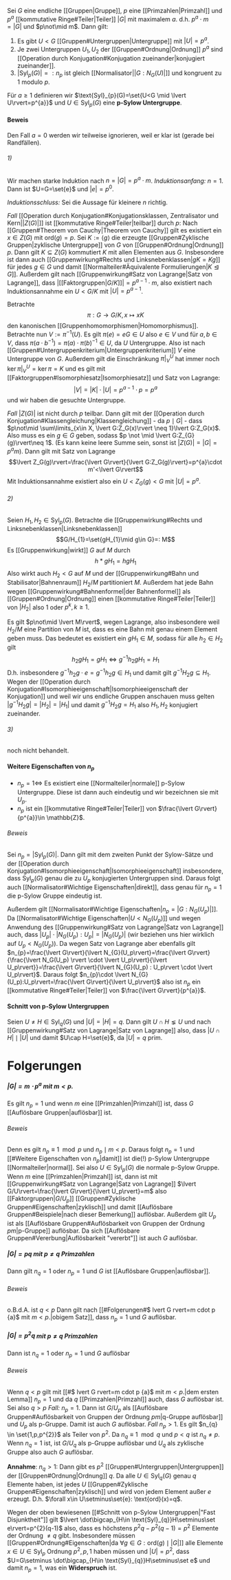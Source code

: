 Sei $G$ eine endliche [[Gruppen|Gruppe]], $p$ eine [[Primzahlen|Primzahl]] und $p^{a}$ [[kommutative Ringe#Teiler|Teiler]] $\lvert G\rvert$ mit maximalem $a$. d.h. $p^{a}\cdot m = \lvert G\rvert$ und $p\not\mid m$. Dann gilt:
1) Es gibt $U < G$ [[Gruppen#Untergruppen|Untergruppe]] mit $\lvert U\rvert=p^{a}$.
2) Je zwei Untergruppen $U_{1},U_{2}$ der [[Gruppen#Ordnung|Ordnung]] $p^{a}$ sind [[Operation durch Konjugation#Konjugation zueinander|konjugiert zueinander]].
3) $\lvert \text{Syl}_{p}(G)\rvert =:n_{p}$ ist gleich [[Normalisator|$\lvert G:N_{G}(U)\rvert$]] und kongruent zu $1$ modulo $p$.

Für $a \geq 1$  definieren wir $\text{Syl}_{p}(G)=\set{U<G \mid \lvert U\rvert=p^{a}}$ und $U\in \text{Syl}_{p}(G)$ eine **p-Sylow Untergruppe**.
#### Beweis
Den Fall $a=0$ werden wir teilweise ignorieren, weil er klar ist (gerade bei Randfällen).
###### 1)
Wir machen starke Induktion nach $n=\lvert G\rvert=p^{a}\cdot m$.
*Induktionsanfang:* $n=1$. Dann ist $U=G=\set{e}$ und $\lvert {e}\rvert=p^{0}$.  

*Induktionsschluss:* Sei die Aussage für kleinere $n$ richtig. 

*Fall* [[Operation durch Konjugation#Konjugationsklassen, Zentralisator und Kern|$\lvert Z(G)\rvert$]] ist [[kommutative Ringe#Teiler|teilbar]] durch $p$:
Nach [[Gruppen#Theorem von Cauchy|Theorem von Cauchy]] gilt es existiert ein $x \in Z(G)$ mit $\text{ord}(g)=p$. Sei $K:=\langle g\rangle$ die erzeugte  [[Gruppen#Zyklische Gruppen|zyklische Untergruppe]] von $G$ von [[Gruppen#Ordnung|Ordnung]] $p$.  Dann gilt $K\subseteq Z(G)$ kommutiert $K$ mit allen Elementen aus $G$. Insbesondere ist dann auch [[Gruppenwirkung#Rechts und Linksnebenklassen|$gK=Kg$]] für jedes $g\in G$ und damit [[Normalteiler#Äquivalente Formulierungen|$K \trianglelefteq G$]]. Außerdem gilt nach [[Gruppenwirkung#Satz von Lagrange|Satz von Lagrange]], dass
$\lvert$[[Faktorgruppen|$G/K$]]$\rvert=p^{a-1}\cdot m$, also existiert nach Induktionsannahme ein $U < G/K$ mit $\lvert U\rvert=p^{a-1}$. 

Betrachte $$\pi:G \rightarrow G/K,x\mapsto xK$$den kanonischen [[Gruppenhomomorphismen|Homomorphismus]]. Betrachte nun $V:=\pi^{-1}(U)$. Es gilt $\pi(e)=eG\in U$ also $e\in V$ und für $a,b\in V$, dass $\pi(a\cdot b^{-1})=\pi(a)\cdot \pi(b)^{-1}\in U$, da $U$ Untergruppe. Also ist nach [[Gruppen#Untergruppenkriterium|Untergruppenkriterium]] $V$ eine Untergruppe von $G$. 
Außerdem gilt die Einschränkung $\pi\lvert_{V}^U$ hat immer noch $\ker \pi\lvert_{V}^{U}=\ker\pi=K$ und es gilt mit [[Faktorgruppen#Isomorphiesatz|Isomorphiesatz]] und Satz von Lagrange:$$\lvert V\rvert=\lvert K\rvert\cdot  \lvert U\rvert=p^{a-1}\cdot p=p^{a}$$und wir haben die gesuchte Untergruppe.

*Fall* $\lvert Z(G)\rvert$ ist nicht durch $p$ teilbar.
Dann gilt mit der [[Operation durch Konjugation#Klassengleichung|Klassengleichung]] - da $p \mid G\rvert$ - dass $p\not\mid \sum\limits_{x\in X, \lvert G:Z_G(x)\rvert \neq 1}\lvert G:Z_G(x)$. Also muss es ein $g\in G$ geben, sodass $p \not \mid \lvert G:Z_{G}(g)\rvert\neq 1$. (Es kann keine leere Summe sein, sonst ist $\lvert Z(G)\rvert=\lvert G\rvert=p^{a}m$). Dann gilt mit Satz von Lagrange $$\lvert Z_G(g)\rvert=\frac{\lvert G\rvert}{\lvert G:Z_G(g)\rvert}=p^{a}\cdot m'<\lvert G\rvert$$ Mit Induktionsannahme existiert also ein $U<Z_G(g)<G$ mit $\lvert U\rvert=p^a$. 

###### 2)
Seien $H_{1},H_{2}\in \text{Syl}_{p}(G)$. Betrachte die [[Gruppenwirkung#Rechts und Linksnebenklassen|Linksnebenklassen]] $$G/H_{1}=\set{gH_{1}\mid g\in G}=: M$$
Es [[Gruppenwirkung|wirkt]] $G$ auf $M$ durch $$h*gH_{1}=hgH_{1}$$Also wirkt auch $H_{2}< G$ auf $M$ und der [[Gruppenwirkung#Bahn und Stabilisator|Bahnenraum]] $H_{2}/M$ partitioniert $M$. Außerdem hat jede Bahn wegen [[Gruppenwirkung#Bahnenformel|der Bahnenformel]] als [[Gruppen#Ordnung|Ordnung]] einen [[kommutative Ringe#Teiler|Teiler]] von $\lvert H_2\rvert$ also $1$ oder $p^{k},k\geq 1$.  

Es gilt $p\not\mid \lvert M\rvert$, wegen Lagrange, also insbesondere weil $H_{2}/M$ eine Partition von $M$ ist, dass es eine Bahn mit genau einem Element geben muss. Das bedeutet es existiert ein $gH_{1}\in M$, sodass für alle $h_{2}\in H_{2}$ gilt $$h_{2}gH_{1}=gH_{1}\iff g^{-1}h_{2}gH_{1}=H_{1}$$D.h. insbesondere $g^{-1}h_{2}g\cdot e=g^{-1}h_{2}g\in H_{1}$ und damit gilt $g^{-1}H_{2}g\subseteq H_{1}$.
Wegen der [[Operation durch Konjugation#Isomorphieeigenschaft|Isomorphieeigenschaft der Konjugation]] und weil wir uns endliche Gruppen anschauen muss gelten $\lvert g^{-1}H_{2}g\rvert=\lvert H_{2}\rvert=\lvert H_1\rvert$ und damit $g^{-1}H_{2}g=H_{1}$ also $H_{1},H_{2}$ konjugiert zueinander. 

###### 3)
noch nicht behandelt.

#### Weitere Eigenschaften von $n_{p}$
- $n_{p} =1 \iff$ Es existiert eine [[Normalteiler|normale]] p-Sylow Untergruppe. Diese ist dann auch eindeutig und wir bezeichnen sie mit $U_{p}$.
- $n_{p}$ ist ein [[kommutative Ringe#Teiler|Teiler]] von $\frac{\lvert G\rvert}{p^{a}}\in \mathbb{Z}$. 

###### Beweis
Sei $n_{p}=\lvert \text{Syl}_{p}(G)\rvert$. Dann gilt mit dem zweiten Punkt der Sylow-Sätze und der [[Operation durch Konjugation#Isomorphieeigenschaft|Isomorphieeigenschaft]] insbesondere, dass $\text{Syl}_{p}(G)$ genau die zu $U_p$ konjugierten Untergruppen sind. Daraus folgt auch [[Normalisator#Wichtige Eigenschaften|direkt]], dass genau für $n_{p}=1$ die p-Sylow Gruppe eindeutig ist.

Außerdem gilt [[Normalisator#Wichtige Eigenschaften|$n_{p}=\lvert G: N_{G}(U_p)\rvert$]]. Da [[Normalisator#Wichtige Eigenschaften|$U < N_G(U_p)$]] und wegen Anwendung des [[Gruppenwirkung#Satz von Lagrange|Satz von Lagrange]] auch, dass $\lvert U_p\rvert \cdot \lvert N_{G}(U_p) : U_p\rvert= \lvert N_{G}(U_p)\rvert$ (wir beziehen uns hier wirklich auf $U_p < N_{G}(U_p)$). Da wegen Satz von Lagrange aber ebenfalls gilt $n_{p}=\frac{\lvert G\rvert}{\lvert N_{G}(U_p\rvert}=\frac{\lvert G\rvert}{\frac{\lvert N_G(U_p) \rvert \cdot \lvert U_p\rvert}{\lvert U_p\rvert}}=\frac{\lvert G\rvert}{\lvert N_{G}(U_p) : U_p\rvert \cdot \lvert U_p\rvert}$. Daraus folgt $n_{p}\cdot \lvert N_{G}(U_p):U_p\rvert=\frac{\lvert G\rvert}{\lvert U_p\rvert}$ also ist $n_{p}$ ein [[kommutative Ringe#Teiler|Teiler]] von $\frac{\lvert G\rvert}{p^{a}}$.   

#### Schnitt von p-Sylow Untergruppen
 Seien $U\neq H \in \text{Syl}_{q}(G)$ und $\lvert U\rvert=\lvert H\rvert=q$. Dann gilt $U \cap H\lneq U$ und nach [[Gruppenwirkung#Satz von Lagrange|Satz von Lagrange]] also, dass $\lvert U\cap H\rvert \mid \lvert U\rvert$ und damit $U\cap H=\set{e}$, da $\lvert U\rvert=q$ prim. 

# Folgerungen
##### $\lvert G\rvert=m\cdot p^{a}$ mit $m < p$.
Es gilt $n_{p}=1$ und wenn $m$ eine [[Primzahlen|Primzahl]] ist, dass $G$ [[Auflösbare Gruppen|auflösbar]] ist.

###### Beweis
Denn es gilt $n_{p} \equiv 1 \mod p$ und $n_{p} \mid m< p$. Daraus folgt $n_{p}=1$ und [[#Weitere Eigenschaften von $n_{p}$|damit]] ist die(!) p-Sylow Untergruppe [[Normalteiler|normal]]. Sei also $U\in \text{Syl}_{p}(G)$ die normale p-Sylow Gruppe. Wenn $m$ eine [[Primzahlen|Primzahl]] ist, dann ist mit [[Gruppenwirkung#Satz von Lagrange|Satz von Lagrange]] $\lvert G/U\rvert=\frac{\lvert G\rvert}{\lvert U_p\rvert}=m$ also [[Faktorgruppen|$G/U_p$]] [[Gruppen#Zyklische Gruppen#Eigenschaften|zyklisch]] und damit [[Auflösbare Gruppen#Beispiele|nach dieser Bemerkung]] auflösbar. Außerdem gilt $U_p$ ist als [[Auflösbare Gruppen#Auflösbarkeit von Gruppen der Ordnung $p {m}$|p-Gruppe]] auflösbar. Da sich [[Auflösbare Gruppen#Vererbung|Auflösbarkeit "vererbt"]] ist auch $G$ auflösbar.
 
##### $\lvert G\rvert=pq$ mit $p\neq q$ Primzahlen
Dann gilt $n_{q}=1$ oder $n_{p}=1$ und $G$ ist [[Auflösbare Gruppen|auflösbar]].
###### Beweis
o.B.d.A. ist $q < p$ 
Dann gilt nach [[#Folgerungen#$ lvert G rvert=m cdot p {a}$ mit $m < p$.|obigem Satz]], dass $n_{p}=1$ und $G$ auflösbar. 

##### $\lvert G\rvert= p^{2}q$ mit $p\neq q$ Primzahlen
Dann ist $n_{q}=1$ oder $n_{p}=1$ und $G$ auflösbar
###### Beweis
Wenn $q < p$ gilt mit [[#$ lvert G rvert=m cdot p {a}$ mit $m < p$.|dem ersten Lemma]] $n_{p}=1$ und da $q$ [[Primzahlen|Primzahl]] auch, dass $G$ auflösbar ist. 
Sei also $q >p$
*Fall:* $n_{p}=1$. Dann ist $G/U_{p}$ als [[Auflösbare Gruppen#Auflösbarkeit von Gruppen der Ordnung $p {m}$|q-Gruppe auflösbar]] und $U_{p}$ als p-Gruppe. Damit ist auch $G$ auflösbar.
*Fall* $n_{p} > 1$.
Es gilt $n_{q} \in \set{1,p,p^{2}}$ als Teiler von $p^{2}$. Da $n_{q}\equiv 1 \mod q$ und $p<q$ ist $n_{q}\neq p$.
Wenn $n_{q}=1$ ist, ist $G/U_{q}$ als p-Gruppe auflösbar und $U_{q}$ als zyklische Gruppe also auch $G$ auflösbar.

**Annahme**: $n_{q}>1$:
Dann gibt es $p^2$ [[Gruppen#Untergruppen|Untergruppen]] der [[Gruppen#Ordnung|Ordnung]] $q$.
Da alle $U\in \text{Syl}_{q}(G)$ genau $q$ Elemente haben, ist jedes $U$ [[Gruppen#Zyklische Gruppen#Eigenschaften|zyklisch]] und wird von jedem Element außer $e$ erzeugt. D.h. $\forall x\in U\setminus\set{e}: \text{ord}(x)=q$. 

Wegen der oben bewiesenen [[#Schnitt von p-Sylow Untergruppen|"Fast Disjunktheit"]] gilt $\lvert \dot\bigcap_{H\in \text{Syl}_{q}}H\setminus\set e\rvert=p^{2}(q-1)$ also, dass es höchstens $p^{2}q-p^{2}(q-1)=p^{2}$ Elemente der Ordnung $\neq q$ gibt.
Insbesondere müssen [[Gruppen#Ordnung#Eigenschaften|da $\forall g\in G:\text{ord}(g) \mid \lvert G \rvert$]] alle Elemente $x\in U \in \text{Syl}_{p}$ Ordnung $p^{2}, p, 1$ haben müssen und $\lvert U\rvert=p^2$, dass $U=G\setminus \dot\bigcap_{H\in \text{Syl}_{q}}H\setminus\set e$ und damit $n_{p}=1$, was ein **Widerspruch** ist.


